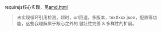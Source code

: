 requirejs核心实现，见[amd.html](../../code/require.js/main-demo/amd.html)
> 未实现循环引用检测，超时，url回退，多版本，text!xxx.json，配置等功能，这些我理解属于核心之外的 健壮性完善 & 多样性的扩展。
